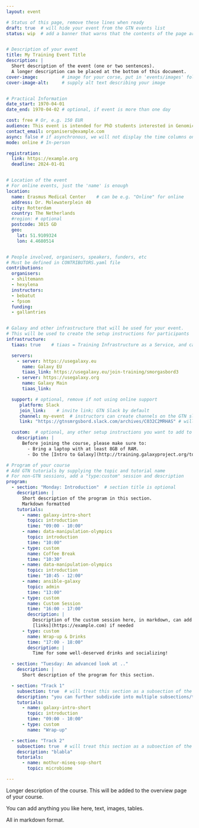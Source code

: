 ```yaml
---
layout: event

# Status of this page, remove these lines when ready
draft: true  # will hide your event from the GTN events list
status: wip  # add a banner that warns that the contents of the page are still subject to change


# Description of your event
title: My Training Event Title
description: |
  Short description of the event (one or two sentences).
  A longer description can be placed at the bottom of this document.
cover-image:         # image for your corse, put in 'events/images' folder
cover-image-alt:     # supply alt text describing your image


# Practical Information
date_start: 1970-04-01
date_end: 1970-04-02 # optional, if event is more than one day

cost: free # Or, e.g. 150 EUR
audience: This event is intended for PhD students interested in Genomics. A basic knowledge in R is useful but not required.
contact_email: organisers@example.com
async: false # if asynchronous, we will not display the time columns on the program
mode: online # In-person

registration:
  link: https://example.org
  deadline: 2024-01-01


# Location of the event
# For online events, just the 'name' is enough
location:
  name: Erasmus Medical Center    # can be e.g. "Online" for online
  address: Dr. Molewaterplein 40
  city: Rotterdam
  country: The Netherlands
  #region: # optional
  postcode: 3015 GD
  geo:
    lat: 51.9109324
    lon: 4.4680514


# People involved, organisers, speakers, funders, etc
# Must be defined in CONTRIBUTORS.yaml file
contributions:
  organisers:
  - shiltemann
  - hexylena
  instructors:
  - bebatut
  - fpsom
  funding:
  - gallantries


# Galaxy and other infrastructure that will be used for your event.
# This will be used to create the setup instructions for participants
infrastructure:
  tiaas: true    # tiaas = Training Infrastructure as a Service, and can be requested (for free) from all major Galaxies

  servers:
    - server: https://usegalaxy.eu
      name: Galaxy EU
      tiaas_link: https://usegalaxy.eu/join-training/smorgasbord3
    - server: https://usegalaxy.org
      name: Galaxy Main
      tiaas_link:

  support: # optional, remove if not using online support
     platform: Slack
     join_link:    # invite link; GTN Slack by default
     channel: my-event  # instructors can create channels on the GTN slack themselves.
     link: "https://gtnsmrgsbord.slack.com/archives/C032C2MRHAS" # will use the #general channel on GTN slack by default.

  custom:  # optional, any other setup instructions you want to add to the "Setup" tab
    description: |
      Before joining the course, please make sure to:
        - Bring a laptop with at least 8GB of RAM.
        - Do the [Intro to Galaxy](http://training.galaxyproject.org/topics/introduction/tutorials/galaxy-intro-short/tutorial.html) tutorial if you are not yet familiar with Galaxy

# Program of your course
# Add GTN tutorials by supplying the topic and tutorial name
# For non-GTN sessions, add a "type:custom" session and description
program:
  - section: "Monday: Introduction"  # section title is optional
    description: |
      Short description of the program in this section.
      Markdown formatted
    tutorials:
      - name: galaxy-intro-short
        topic: introduction
        time: "09:00 - 10:00"
      - name: data-manipulation-olympics
        topic: introduction
        time: "10:00"
      - type: custom
        name: Coffee Break
        time: "10:30"
      - name: data-manipulation-olympics
        topic: introduction
        time: "10:45 - 12:00"
      - name: ansible-galaxy
        topic: admin
        time: "13:00"
      - type: custom
        name: Custom Session
        time: "16:00 - 17:00"
        description: |
          Description of the custom session here, in markdown, can add
          [links](https://example.com) if needed
      - type: custom
        name: Wrap-up & Drinks
        time: "17:00 - 18:00"
        description: |
          Time for some well-deserved drinks and socializing!

  - section: "Tuesday: An advanced look at .."
    description: |
      Short description of the program for this section.

  - section: "Track 1"
    subsection: true  # will treat this section as a subsection of the previous (i.e. smaller heading), useful to split day into tracks
    description: "you can further subdivide into multiple subsections/tracks as well"
    tutorials:
      - name: galaxy-intro-short
        topic: introduction
        time: "09:00 - 10:00"
      - type: custom
        name: "Wrap-up"

  - section: "Track 2"
    subsection: true  # will treat this section as a subsection of the previous (i.e. smaller heading), useful to split day into tracks
    description: "blabla"
    tutorials:
      - name: mothur-miseq-sop-short
        topic: microbiome

---
```


Longer description of the course. This will be added to the overview page of your course.

You can add anything you like here, text, images, tables.

All in markdown format.
